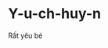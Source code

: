 # Y-u-ch-huy-n
Rất yêu bé
<script>
  const CONFIG = {
    yourName: "tớ",
    crushName: "cậu",
    question: "Cậu có đồng ý làm người yêu tớ không? 💖",
    finalTitle: "Yêu nhau nha! 💘",
    finalMsg: "Từ hôm nay, tớ hứa sẽ làm cậu cười mỗi ngày. Cảm ơn vì đã đồng ý! ❤️"
  };
</script>
